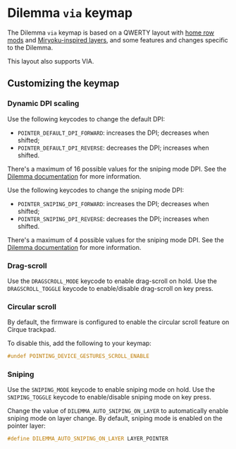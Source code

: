# Dilemma `via` keymap

The Dilemma `via` keymap is based on a QWERTY layout with [home row mods](https://precondition.github.io/home-row-mods) and [Miryoku-inspired layers](https://github.com/manna-harbour/miryoku), and some features and changes specific to the Dilemma.

This layout also supports VIA.

## Customizing the keymap

### Dynamic DPI scaling

Use the following keycodes to change the default DPI:

-   `POINTER_DEFAULT_DPI_FORWARD`: increases the DPI; decreases when shifted;
-   `POINTER_DEFAULT_DPI_REVERSE`: decreases the DPI; increases when shifted.

There's a maximum of 16 possible values for the sniping mode DPI. See the [Dilemma documentation](../../README.md) for more information.

Use the following keycodes to change the sniping mode DPI:

-   `POINTER_SNIPING_DPI_FORWARD`: increases the DPI; decreases when shifted;
-   `POINTER_SNIPING_DPI_REVERSE`: decreases the DPI; increases when shifted.

There's a maximum of 4 possible values for the sniping mode DPI. See the [Dilemma documentation](../../README.md) for more information.

### Drag-scroll

Use the `DRAGSCROLL_MODE` keycode to enable drag-scroll on hold. Use the `DRAGSCROLL_TOGGLE` keycode to enable/disable drag-scroll on key press.

### Circular scroll

By default, the firmware is configured to enable the circular scroll feature on Cirque trackpad.

To disable this, add the following to your keymap:

```c
#undef POINTING_DEVICE_GESTURES_SCROLL_ENABLE
```

### Sniping

Use the `SNIPING_MODE` keycode to enable sniping mode on hold. Use the `SNIPING_TOGGLE` keycode to enable/disable sniping mode on key press.

Change the value of `DILEMMA_AUTO_SNIPING_ON_LAYER` to automatically enable sniping mode on layer change. By default, sniping mode is enabled on the pointer layer:

```c
#define DILEMMA_AUTO_SNIPING_ON_LAYER LAYER_POINTER
```
